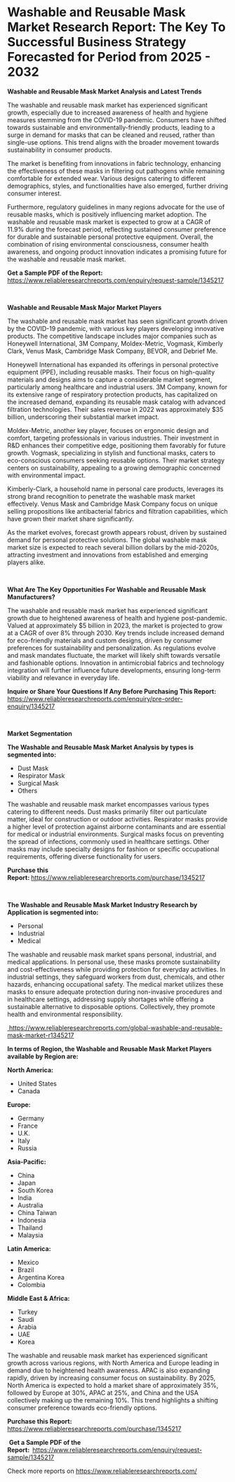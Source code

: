 <p><h1>Washable and Reusable Mask Market Research Report: The Key To Successful Business Strategy Forecasted for Period from 2025 - 2032</h1></p><p><strong>Washable and Reusable Mask Market Analysis and Latest Trends</strong></p>
<p><p>The washable and reusable mask market has experienced significant growth, especially due to increased awareness of health and hygiene measures stemming from the COVID-19 pandemic. Consumers have shifted towards sustainable and environmentally-friendly products, leading to a surge in demand for masks that can be cleaned and reused, rather than single-use options. This trend aligns with the broader movement towards sustainability in consumer products.</p><p>The market is benefiting from innovations in fabric technology, enhancing the effectiveness of these masks in filtering out pathogens while remaining comfortable for extended wear. Various designs catering to different demographics, styles, and functionalities have also emerged, further driving consumer interest. </p><p>Furthermore, regulatory guidelines in many regions advocate for the use of reusable masks, which is positively influencing market adoption. The washable and reusable mask market is expected to grow at a CAGR of 11.9% during the forecast period, reflecting sustained consumer preference for durable and sustainable personal protective equipment. Overall, the combination of rising environmental consciousness, consumer health awareness, and ongoing product innovation indicates a promising future for the washable and reusable mask market.</p></p>
<p><strong>Get a Sample PDF of the Report:&nbsp;</strong> <a href="https://www.reliableresearchreports.com/enquiry/request-sample/1345217?utm_campaign=3009&utm_medium=2&utm_source=Github&utm_content=ia&utm_term=05042025&utm_id=washable-and-reusable-mask">https://www.reliableresearchreports.com/enquiry/request-sample/1345217</a></p>
<p>&nbsp;</p>
<p><strong>Washable and Reusable Mask Major Market Players</strong></p>
<p><p>The washable and reusable mask market has seen significant growth driven by the COVID-19 pandemic, with various key players developing innovative products. The competitive landscape includes major companies such as Honeywell International, 3M Company, Moldex-Metric, Vogmask, Kimberly Clark, Venus Mask, Cambridge Mask Company, BEVOR, and Debrief Me.</p><p>Honeywell International has expanded its offerings in personal protective equipment (PPE), including reusable masks. Their focus on high-quality materials and designs aims to capture a considerable market segment, particularly among healthcare and industrial users. 3M Company, known for its extensive range of respiratory protection products, has capitalized on the increased demand, expanding its reusable mask catalog with advanced filtration technologies. Their sales revenue in 2022 was approximately $35 billion, underscoring their substantial market impact.</p><p>Moldex-Metric, another key player, focuses on ergonomic design and comfort, targeting professionals in various industries. Their investment in R&D enhances their competitive edge, positioning them favorably for future growth. Vogmask, specializing in stylish and functional masks, caters to eco-conscious consumers seeking reusable options. Their market strategy centers on sustainability, appealing to a growing demographic concerned with environmental impact.</p><p>Kimberly-Clark, a household name in personal care products, leverages its strong brand recognition to penetrate the washable mask market effectively. Venus Mask and Cambridge Mask Company focus on unique selling propositions like antibacterial fabrics and filtration capabilities, which have grown their market share significantly.</p><p>As the market evolves, forecast growth appears robust, driven by sustained demand for personal protective solutions. The global washable mask market size is expected to reach several billion dollars by the mid-2020s, attracting investment and innovations from established and emerging players alike.</p></p>
<p>&nbsp;</p>
<p><strong>What Are The Key Opportunities For Washable and Reusable Mask Manufacturers?</strong></p>
<p><p>The washable and reusable mask market has experienced significant growth due to heightened awareness of health and hygiene post-pandemic. Valued at approximately $5 billion in 2023, the market is projected to grow at a CAGR of over 8% through 2030. Key trends include increased demand for eco-friendly materials and custom designs, driven by consumer preferences for sustainability and personalization. As regulations evolve and mask mandates fluctuate, the market will likely shift towards versatile and fashionable options. Innovation in antimicrobial fabrics and technology integration will further influence future developments, ensuring long-term viability and relevance in everyday life.</p></p>
<p><strong>Inquire or Share Your Questions If Any Before Purchasing This Report:</strong> <a href="https://www.reliableresearchreports.com/enquiry/pre-order-enquiry/1345217?utm_campaign=3009&utm_medium=2&utm_source=Github&utm_content=ia&utm_term=05042025&utm_id=washable-and-reusable-mask">https://www.reliableresearchreports.com/enquiry/pre-order-enquiry/1345217</a></p>
<p>&nbsp;</p>
<p><strong>Market Segmentation</strong></p>
<p><strong>The Washable and Reusable Mask Market Analysis by types is segmented into:</strong></p>
<p><ul><li>Dust Mask</li><li>Respirator Mask</li><li>Surgical Mask</li><li>Others</li></ul></p>
<p><p>The washable and reusable mask market encompasses various types catering to different needs. Dust masks primarily filter out particulate matter, ideal for construction or outdoor activities. Respirator masks provide a higher level of protection against airborne contaminants and are essential for medical or industrial environments. Surgical masks focus on preventing the spread of infections, commonly used in healthcare settings. Other masks may include specialty designs for fashion or specific occupational requirements, offering diverse functionality for users.</p></p>
<p><strong>Purchase this Report:&nbsp;</strong><a href="https://www.reliableresearchreports.com/purchase/1345217?utm_campaign=3009&utm_medium=2&utm_source=Github&utm_content=ia&utm_term=05042025&utm_id=washable-and-reusable-mask">https://www.reliableresearchreports.com/purchase/1345217</a></p>
<p>&nbsp;</p>
<p><strong>The Washable and Reusable Mask Market Industry Research by Application is segmented into:</strong></p>
<p><ul><li>Personal</li><li>Industrial</li><li>Medical</li></ul></p>
<p><p>The washable and reusable mask market spans personal, industrial, and medical applications. In personal use, these masks promote sustainability and cost-effectiveness while providing protection for everyday activities. In industrial settings, they safeguard workers from dust, chemicals, and other hazards, enhancing occupational safety. The medical market utilizes these masks to ensure adequate protection during non-invasive procedures and in healthcare settings, addressing supply shortages while offering a sustainable alternative to disposable options. Collectively, they promote health and environmental responsibility.</p></p>
<p><a href="https://www.reliableresearchreports.com/global-washable-and-reusable-mask-market-r1345217?utm_campaign=3009&utm_medium=2&utm_source=Github&utm_content=ia&utm_term=05042025&utm_id=washable-and-reusable-mask">&nbsp;https://www.reliableresearchreports.com/global-washable-and-reusable-mask-market-r1345217</a></p>
<p><strong>In terms of Region, the Washable and Reusable Mask Market Players available by Region are:</strong></p>
<p>
    <p> <strong> North America: </strong>
        <ul>
            <li>United States</li>
            <li>Canada</li>
        </ul>
        </p> 
    <p> <strong> Europe: </strong>
        <ul>
            <li>Germany</li>
            <li>France</li>
            <li>U.K.</li>
            <li>Italy</li>
            <li>Russia</li>
        </ul>
        </p> 
    <p> <strong> Asia-Pacific: </strong>
        <ul>
            <li>China</li>
            <li>Japan</li>
            <li>South Korea</li>
            <li>India</li>
            <li>Australia</li>
            <li>China Taiwan</li>
            <li>Indonesia</li>
            <li>Thailand</li>
            <li>Malaysia</li>
        </ul>
        </p> 
    <p> <strong> Latin America: </strong>
        <ul>
            <li>Mexico</li>
            <li>Brazil</li>
            <li>Argentina Korea</li>
            <li>Colombia</li>
        </ul>
        </p> 
    <p> <strong> Middle East & Africa: </strong>
        <ul>
            <li>Turkey</li>
            <li>Saudi</li>
            <li>Arabia</li>
            <li>UAE</li>
            <li>Korea</li>
        </ul>
    </p>
    </p>
<p><p>The washable and reusable mask market has experienced significant growth across various regions, with North America and Europe leading in demand due to heightened health awareness. APAC is also expanding rapidly, driven by increasing consumer focus on sustainability. By 2025, North America is expected to hold a market share of approximately 35%, followed by Europe at 30%, APAC at 25%, and China and the USA collectively making up the remaining 10%. This trend highlights a shifting consumer preference towards eco-friendly options.</p></p>
<p><strong>Purchase this Report: </strong><a href="https://www.reliableresearchreports.com/purchase/1345217?utm_campaign=3009&utm_medium=2&utm_source=Github&utm_content=ia&utm_term=05042025&utm_id=washable-and-reusable-mask">https://www.reliableresearchreports.com/purchase/1345217</a></p>
<p>&nbsp;<strong>Get a Sample PDF of the Report:&nbsp;&nbsp;</strong><a href="https://www.reliableresearchreports.com/enquiry/request-sample/1345217?utm_campaign=3009&utm_medium=2&utm_source=Github&utm_content=ia&utm_term=05042025&utm_id=washable-and-reusable-mask">https://www.reliableresearchreports.com/enquiry/request-sample/1345217</a></p>
<p><strong></strong></p>
<p>Check more reports on <a href="https://www.reliableresearchreports.com/?utm_campaign=3009&utm_medium=2&utm_source=Github&utm_content=ia&utm_term=05042025&utm_id=washable-and-reusable-mask">https://www.reliableresearchreports.com/</a></p>